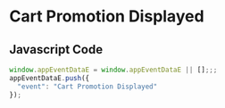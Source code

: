 # Cart Promotion Displayed

### 

## Javascript Code
```js
window.appEventDataE = window.appEventDataE || [];;;
appEventDataE.push({
  "event": "Cart Promotion Displayed"
});
```








